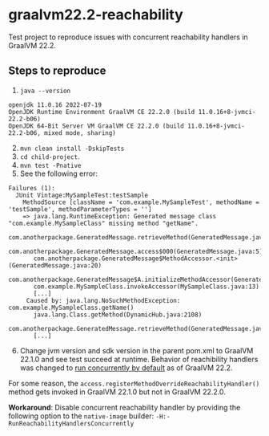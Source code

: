 # graalvm22.2-reachability

Test project to reproduce issues with concurrent reachability handlers in GraalVM 22.2.

## Steps to reproduce
1) `java --version`
```
openjdk 11.0.16 2022-07-19
OpenJDK Runtime Environment GraalVM CE 22.2.0 (build 11.0.16+8-jvmci-22.2-b06)
OpenJDK 64-Bit Server VM GraalVM CE 22.2.0 (build 11.0.16+8-jvmci-22.2-b06, mixed mode, sharing)
```
2) `mvn clean install -DskipTests`
3) `cd child-project`.
4) `mvn test -Pnative`
5) See the following error:
```
Failures (1):
  JUnit Vintage:MySampleTest:testSample
    MethodSource [className = 'com.example.MySampleTest', methodName = 'testSample', methodParameterTypes = '']
    => java.lang.RuntimeException: Generated message class "com.example.MySampleClass" missing method "getName".
       com.anotherpackage.GeneratedMessage.retrieveMethod(GeneratedMessage.java:31)
       com.anotherpackage.GeneratedMessage.access$000(GeneratedMessage.java:5)
       com.anotherpackage.GeneratedMessage$MethodAccessor.<init>(GeneratedMessage.java:20)
       com.anotherpackage.GeneratedMessage$A.initializeMethodAccessor(GeneratedMessage.java:11)
       com.example.MySampleClass.invokeAccessor(MySampleClass.java:13)
       [...]
     Caused by: java.lang.NoSuchMethodException: com.example.MySampleClass.getName()
       java.lang.Class.getMethod(DynamicHub.java:2108)
       com.anotherpackage.GeneratedMessage.retrieveMethod(GeneratedMessage.java:28)
       [...]
```
6) Change jvm version and sdk version in the parent pom.xml to GraalVM 22.1.0 and see test succeed at runtime.
Behavior of reachibility handlers was changed to [run concurrently by default](https://github.com/oracle/graal/blob/8eca77b66a2d29a02aab7e963a4e84ee34dcad0c/substratevm/src/com.oracle.svm.hosted/src/com/oracle/svm/hosted/ConcurrentReachabilityHandler.java#L50) as of GraalVM 22.2. 


For some reason, the `access.registerMethodOverrideReachabilityHandler()` method gets invoked in GraalVM 22.1.0 but not in GraalVM 22.2.0.

**Workaround**: Disable concurrent reachability handler by providing the following option to the `native-image` builder:
`-H:-RunReachabilityHandlersConcurrently`